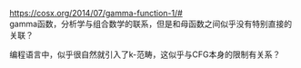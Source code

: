 https://cosx.org/2014/07/gamma-function-1/#  
gamma函数，分析学与组合数学的联系，但是和母函数之间似乎没有特别直接的关联？  

编程语言中，似乎很自然就引入了k-范畴，这似乎与CFG本身的限制有关系？
